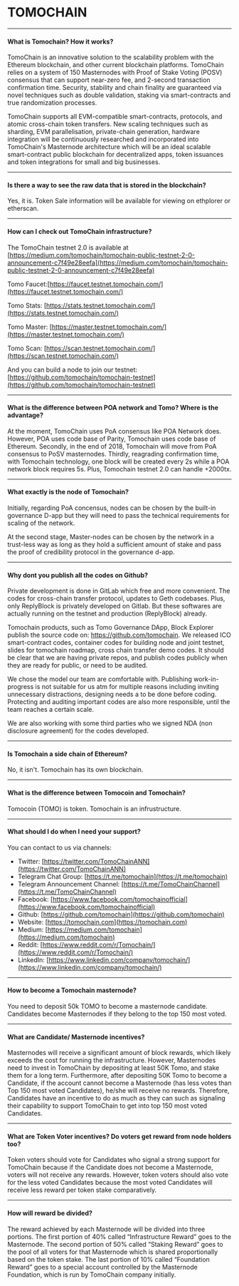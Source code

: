 # TOMOCHAIN
---
#### What is Tomochain? How it works?
TomoChain is an innovative solution to the scalability problem with the Ethereum blockchain, and other current blockchain platforms. TomoChain relies on a system of 150 Masternodes with Proof of Stake Voting (POSV) consensus that can support near-zero fee, and 2-second transaction confirmation time. Security, stability and chain finality are guaranteed via novel techniques such as double validation, staking via smart-contracts and true randomization processes. 

TomoChain supports all EVM-compatible smart-contracts, protocols, and atomic cross-chain token transfers. New scaling techniques such as sharding, EVM parallelisation, private-chain generation, hardware integration will be continuously researched and incorporated into TomoChain's Masternode architecture which will be an ideal scalable smart-contract public blockchain for decentralized apps, token issuances and token integrations for small and big businesses.

---

#### Is there a way to see the raw data that is stored in the blockchain?
Yes, it is. Token Sale information will be available for viewing on ethplorer or etherscan.

---

#### How can I check out TomoChain infrastructure?
The TomoChain testnet 2.0 is available at [https://medium.com/tomochain/tomochain-public-testnet-2-0-announcement-c7f49e28eefa](https://medium.com/tomochain/tomochain-public-testnet-2-0-announcement-c7f49e28eefa)

Tomo Faucet:[https://faucet.testnet.tomochain.com/](https://faucet.testnet.tomochain.com/)

Tomo Stats: [https://stats.testnet.tomochain.com/](https://stats.testnet.tomochain.com/)

Tomo Master: [https://master.testnet.tomochain.com/](https://master.testnet.tomochain.com/)

Tomo Scan: [https://scan.testnet.tomochain.com/](https://scan.testnet.tomochain.com/)

And you can build a node to join our testnet: [https://github.com/tomochain/tomochain-testnet](https://github.com/tomochain/tomochain-testnet)

---

#### What is the difference between POA network and Tomo? Where is the advantage?
At the moment, TomoChain uses PoA consensus like POA Network does. However, POA uses code base of Parity, Tomochain uses code base of Ethereum. Secondly, in the end of 2018, Tomochain will move from PoA consensus to PoSV masternodes.
Thirdly, reagrading confirmation time, with Tomochain technology, one block will be created every 2s while a POA network block requires 5s.
Plus, Tomochain testnet 2.0 can handle +2000tx.

---

#### What exactly is the node of Tomochain?
Initially, regarding PoA concensus, nodes can be chosen by the built-in governance D-app but they will need to pass the technical requirements for scaling of the network.

At the second stage, Master-nodes can be chosen by the network in a trust-less way as long as they hold a sufficient amount of stake and pass the proof of credibility protocol in the governance d-app.

---

#### Why dont you publish all the codes on Github?
Private development is done in GitLab which free and more convenient. The codes for cross-chain transfer protocol, updates to Geth codebases. Plus, only ReplyBlock is privately developed on Gitlab. But these softwares are actually running on the testnet and production (ReplyBlock) already.

Tomochain products, such as Tomo Governance DApp, Block Explorer publish the source code on: https://github.com/tomochain. We released ICO smart-contract codes, container codes for building node and joint testnet, slides for tomochain roadmap, cross chain transfer demo codes. It should be clear that we are having private repos, and publish codes publicly when they are ready for public, or need to be audited.

We chose the model our team are comfortable with. Publishing work-in-progress is not suitable for us atm for multiple reasons including inviting unnecessary distractions, designing needs a to be done before coding. Protecting and auditing important codes are also more responsible, until the team reaches a certain scale.

We are also working with some third parties who we signed NDA (non disclosure agreement) for the codes developed.

---

#### Is Tomochain a side chain of Ethereum?
No, it isn't. Tomochain has its own blockchain.

---

#### What is the difference between Tomocoin and Tomochain?

Tomocoin (TOMO) is token. Tomochain is an infrustructure.

---

#### What should I do when I need your support?
You can contact to us via channels:

- Twitter: [https://twitter.com/TomoChainANN](https://twitter.com/TomoChainANN)
- Telegram Chat Group: [https://t.me/tomochain](https://t.me/tomochain)
- Telegram Announcement Channel: [https://t.me/TomoChainChannel](https://t.me/TomoChainChannel)
- Facebook: [https://www.facebook.com/tomochainofficial](https://www.facebook.com/tomochainofficial)
- Github: [https://github.com/tomochain](https://github.com/tomochain)
- Website: [https://tomochain.com](https://tomochain.com)
- Medium: [https://medium.com/tomochain](https://medium.com/tomochain)
- Reddit: [https://www.reddit.com/r/Tomochain/](https://www.reddit.com/r/Tomochain/)
- LinkedIn: [https://www.linkedin.com/company/tomochain/](https://www.linkedin.com/company/tomochain/)

---

#### How to become a Tomochain masternode?
You need to deposit 50k TOMO to become a masternode candidate. Candidates become Masternodes if they belong to the top 150 most voted. 
 
---

#### What are Candidate/ Masternode incentives?

Masternodes will receive a significant amount of block rewards, which likely exceeds the cost for running the infrastructure. However, Masternodes need to invest in TomoChain by depositing  at least 50K Tomo, and stake them for a long term. Furthermore, after depositing 50K Tomo to become a Candidate, if the account cannot become a Masternode (has less votes than Top  150 most voted  Candidates), he/she will receive no rewards. Therefore, Candidates have an incentive to do as much as they can such as signaling their capability to support TomoChain to get into top 150 most voted Candidates.

---

#### What are Token Voter incentives? Do voters get reward from node holders too?

Token voters should vote for Candidates who signal a strong support for TomoChain because if the Candidate does not become a Masternode, voters will not receive any rewards. However, token voters should also vote for the less voted Candidates because the most voted Candidates will receive less reward per token stake comparatively. 

---

#### How will reward be divided? 

The reward achieved by each Masternode  will be divided into three portions. The first portion of 40% called “Infrastructure Reward” goes to the Masternode. The second portion of 50% called “Staking Reward” goes to the pool of all voters  for that  Masternode which is shared proportionally based on the token  stake. The last portion of 10% called “Foundation Reward” goes to a special account controlled by the Masternode Foundation, which is run by TomoChain company initially. 
